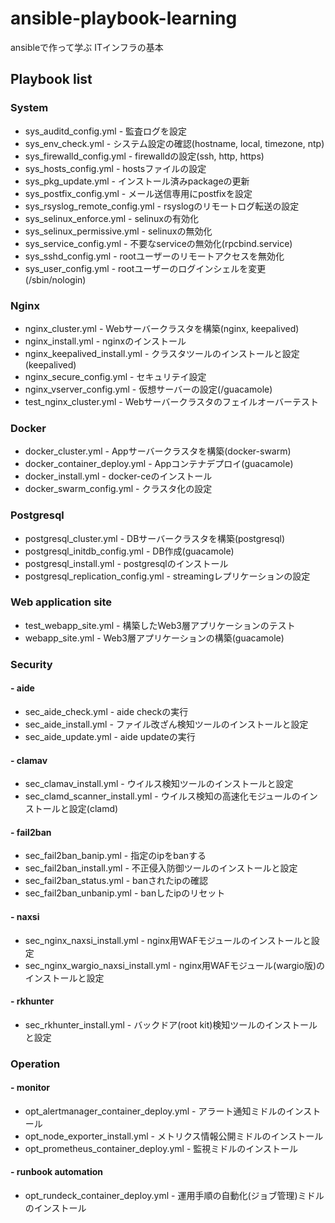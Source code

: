 # ansible-playbook-learning

ansibleで作って学ぶ ITインフラの基本

## Playbook list

### System

- sys_auditd_config.yml - 監査ログを設定
- sys_env_check.yml - システム設定の確認(hostname, local, timezone, ntp)
- sys_firewalld_config.yml - firewalldの設定(ssh, http, https)
- sys_hosts_config.yml - hostsファイルの設定
- sys_pkg_update.yml - インストール済みpackageの更新
- sys_postfix_config.yml - メール送信専用にpostfixを設定
- sys_rsyslog_remote_config.yml - rsyslogのリモートログ転送の設定
- sys_selinux_enforce.yml - selinuxの有効化
- sys_selinux_permissive.yml - selinuxの無効化
- sys_service_config.yml - 不要なserviceの無効化(rpcbind.service)
- sys_sshd_config.yml - rootユーザーのリモートアクセスを無効化
- sys_user_config.yml - rootユーザーのログインシェルを変更(/sbin/nologin)

### Nginx

- nginx_cluster.yml - Webサーバークラスタを構築(nginx, keepalived)
- nginx_install.yml - nginxのインストール
- nginx_keepalived_install.yml - クラスタツールのインストールと設定(keepalived)
- nginx_secure_config.yml - セキュリテイ設定
- nginx_vserver_config.yml - 仮想サーバーの設定(/guacamole)
- test_nginx_cluster.yml - Webサーバークラスタのフェイルオーバーテスト

### Docker

- docker_cluster.yml - Appサーバークラスタを構築(docker-swarm)
- docker_container_deploy.yml - Appコンテナデプロイ(guacamole)
- docker_install.yml - docker-ceのインストール
- docker_swarm_config.yml - クラスタ化の設定

### Postgresql

- postgresql_cluster.yml - DBサーバークラスタを構築(postgresql)
- postgresql_initdb_config.yml - DB作成(guacamole)
- postgresql_install.yml - postgresqlのインストール
- postgresql_replication_config.yml - streamingレプリケーションの設定

### Web application site

- test_webapp_site.yml - 構築したWeb3層アプリケーションのテスト
- webapp_site.yml - Web3層アプリケーションの構築(guacamole)

### Security

#### - aide
- sec_aide_check.yml - aide checkの実行
- sec_aide_install.yml - ファイル改ざん検知ツールのインストールと設定
- sec_aide_update.yml - aide updateの実行

#### - clamav
- sec_clamav_install.yml - ウイルス検知ツールのインストールと設定
- sec_clamd_scanner_install.yml - ウイルス検知の高速化モジュールのインストールと設定(clamd)

#### - fail2ban
- sec_fail2ban_banip.yml - 指定のipをbanする
- sec_fail2ban_install.yml - 不正侵入防御ツールのインストールと設定
- sec_fail2ban_status.yml - banされたipの確認
- sec_fail2ban_unbanip.yml - banしたipのリセット

#### - naxsi
- sec_nginx_naxsi_install.yml - nginx用WAFモジュールのインストールと設定
- sec_nginx_wargio_naxsi_install.yml - nginx用WAFモジュール(wargio版)のインストールと設定

#### - rkhunter
- sec_rkhunter_install.yml - バックドア(root kit)検知ツールのインストールと設定

### Operation

#### - monitor
- opt_alertmanager_container_deploy.yml - アラート通知ミドルのインストール
- opt_node_exporter_install.yml - メトリクス情報公開ミドルのインストール
- opt_prometheus_container_deploy.yml - 監視ミドルのインストール

#### - runbook automation
- opt_rundeck_container_deploy.yml - 運用手順の自動化(ジョブ管理)ミドルのインストール
